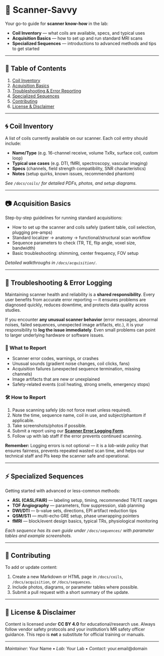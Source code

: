 <!-- README for ScannerSavvy -->

<h1 id="title">🔬 Scanner-Savvy</h1>

<p>
Your go-to guide for <strong>scanner know-how</strong> in the lab:
<ul>
  <li><strong>Coil Inventory</strong> — what coils are available, specs, and typical uses</li>
  <li><strong>Acquisition Basics</strong> — how to set up and run standard MRI scans</li>
  <li><strong>Specialized Sequences</strong> — introductions to advanced methods and tips to get started</li>
</ul>
</p>

<hr/>

<nav>
  <h2>📑 Table of Contents</h2>
  <ol>
    <li><a href="#coils">Coil Inventory</a></li>
    <li><a href="#acquisition">Acquisition Basics</a></li>
    <li><a href="#Troubleshooting">Troubleshooting & Error Reporting</a></li>
    <li><a href="#specialized">Specialized Sequences</a></li>
    <li><a href="#contributing">Contributing</a></li>
    <li><a href="#license">License & Disclaimer</a></li>
  </ol>
</nav>

<hr/>

<h2 id="coils">🌀 Coil Inventory</h2>
<p>
A list of coils currently available on our scanner. Each coil entry should include:
</p>
<ul>
  <li><strong>Name/Type</strong> (e.g. 16-channel receive, volume TxRx, surface coil, custom loop)</li>
  <li><strong>Typical use cases</strong> (e.g. DTI, fMRI, spectroscopy, vascular imaging)</li>
  <li><strong>Specs</strong> (channels, field strength compatibility, SNR characteristics)</li>
  <li><strong>Notes</strong> (setup quirks, known issues, recommended phantom)</li>
</ul>

<p><em>See <code>/docs/coils/</code> for detailed PDFs, photos, and setup diagrams.</em></p>

<hr/>

<h2 id="acquisition">📷 Acquisition Basics</h2>
<p>
Step-by-step guidelines for running standard acquisitions:
</p>
<ul>
  <li>How to set up the scanner and coils safely (patient table, coil selection, plugging pre-amps)</li>
  <li>Standard localizer → anatomy → functional/structural scan workflow</li>
  <li>Sequence parameters to check (TR, TE, flip angle, voxel size, bandwidth)</li>
  <li>Basic troubleshooting: shimming, center frequency, FOV setup</li>
</ul>

<p><em>Detailed walkthroughs in <code>/docs/acquisition/</code>.</em></p>

<hr/>

<h2 id="troubleshooting">📝 Troubleshooting & Error Logging</h2>

<p>
Maintaining scanner health and reliability is a <strong>shared responsibility</strong>. 
Every user benefits from accurate error reporting — it ensures problems are diagnosed quickly, 
reduces downtime, and protects data quality across studies. 
</p>

<p>
If you encounter <strong>any unusual scanner behavior</strong> (error messages, abnormal noises, failed sequences, unexpected image artifacts, etc.), it is your responsibility to <strong>log the issue immediately</strong>. 
Even small problems can point to larger underlying hardware or software issues.
</p>

<h3>🚩 What to Report</h3>
<ul>
  <li>Scanner error codes, warnings, or crashes</li>
  <li>Unusual sounds (gradient noise changes, coil clicks, fans)</li>
  <li>Acquisition failures (unexpected sequence termination, missing channels)</li>
  <li>Image artifacts that are new or unexplained</li>
  <li>Safety-related events (coil heating, strong smells, emergency stops)</li>
</ul>

<h3>🛠️ How to Report</h3>
<ol>
  <li>Pause scanning safely (do not force reset unless required).</li>
  <li>Note the time, sequence name, coil in use, and subject/phantom if applicable.</li>
  <li>Take screenshots/photos if possible.</li>
  <li>Submit a report using our <a href="YOUR_ONEDRIVE_SURVEY_LINK" target="_blank"><strong>Scanner Error Logging Form</strong></a>.</li>
  <li>Follow up with lab staff if the error prevents continued scanning.</li>
</ol>

<p>
<strong>Remember:</strong> Logging errors is not optional — it is a <em>lab-wide policy</em> that ensures fairness, 
prevents repeated wasted scan time, and helps our technical staff and PIs keep the scanner safe and operational.  
</p>

<hr/>

<h2 id="specialized">⚡ Specialized Sequences</h2>
<p>
Getting started with advanced or less-common methods:
</p>
<ul>
  <li><strong>ASL (CASL/FAIR)</strong> — labeling setup, timing, recommended TR/TE ranges</li>
  <li><strong>TOF Angiography</strong> — parameters, flow suppression, slab planning</li>
  <li><strong>DWI/DTI</strong> — b-value sets, directions, EPI artifact reduction tips</li>
  <li><strong>QSM/STI</strong> — multi-echo GRE setup, phase unwrapping pointers</li>
  <li><strong>fMRI</strong> — block/event design basics, typical TRs, physiological monitoring</li>
</ul>

<p><em>Each sequence has its own guide under <code>/docs/sequences/</code> with parameter tables and example screenshots.</em></p>

<hr/>

<h2 id="contributing">🤝 Contributing</h2>
<p>
To add or update content:
</p>
<ol>
  <li>Create a new Markdown or HTML page in <code>/docs/coils</code>, <code>/docs/acquisition</code>, or <code>/docs/sequences</code>.</li>
  <li>Include photos, diagrams, or parameter tables where possible.</li>
  <li>Submit a pull request with a short summary of the update.</li>
</ol>

<hr/>

<h2 id="license">📄 License & Disclaimer</h2>
<p>
Content is licensed under <strong>CC BY 4.0</strong> for educational/research use.  
Always follow vendor safety protocols and your institution’s MR safety officer guidance.  
This repo is <strong>not</strong> a substitute for official training or manuals.
</p>

<hr/>

<footer>
  <p><em>Maintainer:</em> Your Name • <em>Lab:</em> Your Lab • <em>Contact:</em> your.email@domain</p>
</footer>
